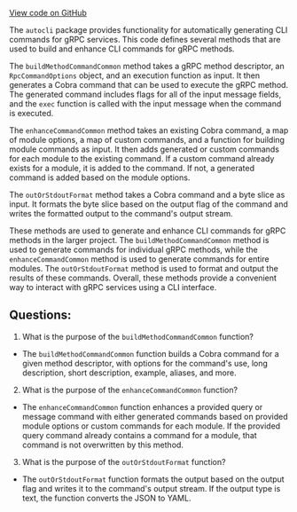 [View code on GitHub](https://github.com/cosmos/cosmos-sdk/blob/main/client/v2/autocli/common.go)

The `autocli` package provides functionality for automatically generating CLI commands for gRPC services. This code defines several methods that are used to build and enhance CLI commands for gRPC methods.

The `buildMethodCommandCommon` method takes a gRPC method descriptor, an `RpcCommandOptions` object, and an execution function as input. It then generates a Cobra command that can be used to execute the gRPC method. The generated command includes flags for all of the input message fields, and the `exec` function is called with the input message when the command is executed.

The `enhanceCommandCommon` method takes an existing Cobra command, a map of module options, a map of custom commands, and a function for building module commands as input. It then adds generated or custom commands for each module to the existing command. If a custom command already exists for a module, it is added to the command. If not, a generated command is added based on the module options.

The `outOrStdoutFormat` method takes a Cobra command and a byte slice as input. It formats the byte slice based on the output flag of the command and writes the formatted output to the command's output stream.

These methods are used to generate and enhance CLI commands for gRPC methods in the larger project. The `buildMethodCommandCommon` method is used to generate commands for individual gRPC methods, while the `enhanceCommandCommon` method is used to generate commands for entire modules. The `outOrStdoutFormat` method is used to format and output the results of these commands. Overall, these methods provide a convenient way to interact with gRPC services using a CLI interface.
## Questions: 
 1. What is the purpose of the `buildMethodCommandCommon` function?
- The `buildMethodCommandCommon` function builds a Cobra command for a given method descriptor, with options for the command's use, long description, short description, example, aliases, and more.

2. What is the purpose of the `enhanceCommandCommon` function?
- The `enhanceCommandCommon` function enhances a provided query or message command with either generated commands based on provided module options or custom commands for each module. If the provided query command already contains a command for a module, that command is not overwritten by this method.

3. What is the purpose of the `outOrStdoutFormat` function?
- The `outOrStdoutFormat` function formats the output based on the output flag and writes it to the command's output stream. If the output type is text, the function converts the JSON to YAML.